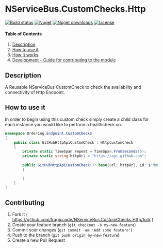 # NServiceBus.CustomChecks.Http

[![Build status](https://img.shields.io/appveyor/build/TraGicCode/NServiceBus-CustomChecks-Http/master)](https://ci.appveyor.com/project/TraGicCode/NServiceBus-CustomChecks-Http)
[![Nuget](https://img.shields.io/nuget/v/NServiceBus.CustomChecks.Http/)](https://www.nuget.org/packages/NServiceBus.CustomChecks.Http)
[![Nuget downloads](https://img.shields.io/nuget/dt/NServiceBus.CustomChecks.Http/)](https://www.nuget.org/packages/NServiceBus.CustomChecks.Http)
[![License](https://img.shields.io/github/license/TraGicCode/NServiceBus.CustomChecks.Http.svg)](https://github.com/TraGicCode/NServiceBus.CustomChecks.Http/blob/master/LICENSE)

#### Table of Contents

1. [Description](#description)
1. [How to use it](#how-to-use-it)
1. [How it works](#how-it-works)
1. [Development - Guide for contributing to the module](#contributing)

## Description

A Reusable NServiceBus CustomCheck to check the availability and connectivity of Http Endpoint.

## How to use it

In order to begin using this custom check simply create a child class for each instance you would like to perform a healthcheck on.

```c#
namespace Ordering.Endpoint.CustomChecks
{
    public class GitHubHttpApiCustomCheck : HttpCustomCheck
    {
        private static TimeSpan repeat = TimeSpan.FromSeconds(5);
        private static string httpUrl = "https://api.github.com";
        
        public GitHubHttpApiCustomCheck(): base(url: httpUrl, id: $"Monitor {httpUrl}", "Third Party Dependency", repeat)
        {

        }
    }
}
```

## Contributing

1. Fork it ( <https://github.com/tragiccode/NServiceBus.CustomChecks.Http/fork> )
1. Create your feature branch (`git checkout -b my-new-feature`)
1. Commit your changes (`git commit -am 'Add some feature'`)
1. Push to the branch (`git push origin my-new-feature`)
1. Create a new Pull Request